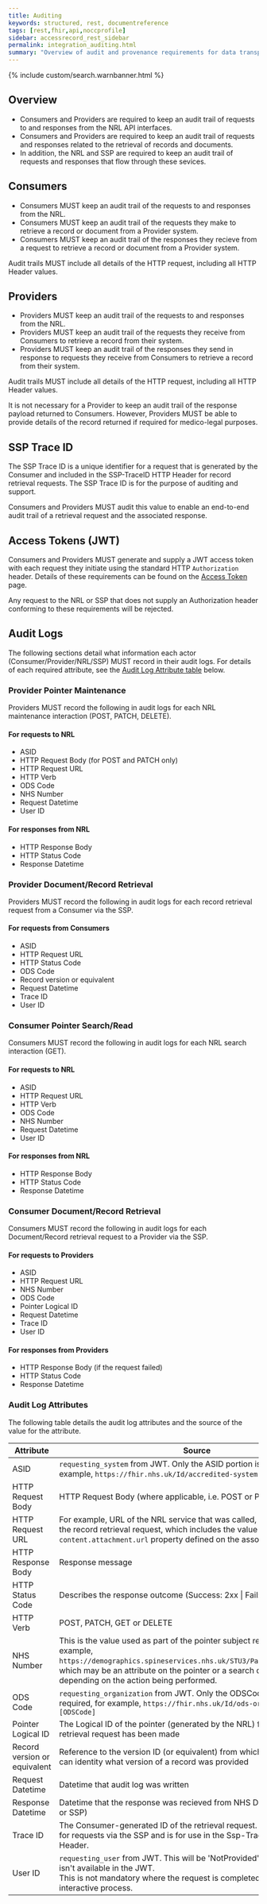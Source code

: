 ```yaml
---
title: Auditing
keywords: structured, rest, documentreference
tags: [rest,fhir,api,noccprofile]
sidebar: accessrecord_rest_sidebar
permalink: integration_auditing.html
summary: "Overview of audit and provenance requirements for data transported over NRL FHIR and SSP interfaces."
---
```


{% include custom/search.warnbanner.html %}

## Overview

* Consumers and Providers are required to keep an audit trail of requests to and responses from the NRL API interfaces.
* Consumers and Providers are required to keep an audit trail of requests and responses related to the retrieval of records and documents.
* In addition, the NRL and SSP are required to keep an audit trail of requests and responses that flow through these sevices.

## Consumers

* Consumers MUST keep an audit trail of the requests to and responses from the NRL.
* Consumers MUST keep an audit trail of the requests they make to retrieve a record or document from a Provider system.
* Consumers MUST keep an audit trail of the responses they recieve from a request to retrieve a record or document from a Provider system.

Audit trails MUST include all details of the HTTP request, including all HTTP Header values.

## Providers

* Providers MUST keep an audit trail of the requests to and responses from the NRL.
* Providers MUST keep an audit trail of the requests they receive from Consumers to retrieve a record from their system.
* Providers MUST keep an audit trail of the responses they send in response to requests they receive from Consumers to retrieve a record from their system.

Audit trails MUST include all details of the HTTP request, including all HTTP Header values.

It is not necessary for a Provider to keep an audit trail of the response payload returned to Consumers. However, Providers MUST be able to provide details of the record returned if required for medico-legal purposes.

## SSP Trace ID

The SSP Trace ID is a unique identifier for a request that is generated by the Consumer and included in the SSP-TraceID HTTP Header for record retrieval requests. The SSP Trace ID is for the purpose of auditing and support.

Consumers and Providers MUST audit this value to enable an end-to-end audit trail of a retrieval request and the associated response. 

## Access Tokens (JWT)

Consumers and Providers MUST generate and supply a JWT access token with each request they initiate using the standard HTTP `Authorization` header. Details of these requirements can be found on the [Access Token](integration_access_tokens_JWT.html) page. 

Any request to the NRL or SSP that does not supply an Authorization header conforming to these requirements will be rejected.

## Audit Logs

The following sections detail what information each actor (Consumer/Provider/NRL/SSP) MUST record in their audit logs. For details of each required attribute, see the [Audit Log Attribute table](#audit-log-attributes) below.

### Provider Pointer Maintenance

Providers MUST record the following in audit logs for each NRL maintenance interaction (POST, PATCH, DELETE).

#### For requests to NRL

- ASID
- HTTP Request Body (for POST and PATCH only)
- HTTP Request URL
- HTTP Verb
- ODS Code
- NHS Number
- Request Datetime
- User ID

#### For responses from NRL

- HTTP Response Body
- HTTP Status Code
- Response Datetime

### Provider Document/Record Retrieval

Providers MUST record the following in audit logs for each record retrieval request from a Consumer via the SSP.

#### For requests from Consumers

- ASID
- HTTP Request URL
- HTTP Status Code
- ODS Code
- Record version or equivalent
- Request Datetime
- Trace ID
- User ID

### Consumer Pointer Search/Read

Consumers MUST record the following in audit logs for each NRL search interaction (GET).

#### For requests to NRL

- ASID
- HTTP Request URL
- HTTP Verb
- ODS Code
- NHS Number
- Request Datetime
- User ID

#### For responses from NRL

- HTTP Response Body
- HTTP Status Code
- Response Datetime

### Consumer Document/Record Retrieval

Consumers MUST record the following in audit logs for each Document/Record retrieval request to a Provider via the SSP.

#### For requests to Providers

- ASID
- HTTP Request URL
- NHS Number
- ODS Code
- Pointer Logical ID
- Request Datetime
- Trace ID
- User ID

#### For responses from Providers

- HTTP Response Body (if the request failed)
- HTTP Status Code
- Response Datetime

### Audit Log Attributes

The following table details the audit log attributes and the source of the value for the attribute.

| Attribute | Source |
| -------- | ----------------------------------------------------------- |
| ASID | `requesting_system` from JWT. Only the ASID portion is required, for example, `https://fhir.nhs.uk/Id/accredited-system\|[ASID]` |
| HTTP Request Body | HTTP Request Body (where applicable, i.e. POST or PATCH) | 
| HTTP Request URL | For example, URL of the NRL service that was called, or the URL used for the record retrieval request, which includes the value of the `content.attachment.url` property defined on the associated NRL pointer. |
| HTTP Response Body | Response message |
| HTTP Status Code | Describes the response outcome (Success: 2xx \| Fail: 4xx or 5xx) |
| HTTP Verb | POST, PATCH, GET or DELETE |
| NHS Number | This is the value used as part of the pointer subject reference (for example, `https://demographics.spineservices.nhs.uk/STU3/Patient/[NHS_Number]`) which may be an attribute on the pointer or a search query parameter depending on the action being performed. |
| ODS Code | `requesting_organization` from JWT. Only the ODSCode portion is required, for example, `https://fhir.nhs.uk/Id/ods-organization-code\|[ODSCode]` |
| Pointer Logical ID | The Logical ID of the pointer (generated by the NRL) from which the retrieval request has been made |
| Record version or equivalent | Reference to the version ID (or equivalent) from which the NRL Provider can identity what version of a record was provided |
| Request Datetime | Datetime that audit log was written |
| Response Datetime | Datetime that the response was recieved from NHS Digital service (NRL or SSP) |
| Trace ID | The Consumer-generated ID of the retrieval request. This is only used for requests via the SSP and is for use in the Ssp-TraceID HTTP Request Header. |
| User ID | `requesting_user` from JWT. This will be 'NotProvided' if `requesting_user` isn't available in the JWT.<br>This is not mandatory where the request is completed as a non-interactive process. |
